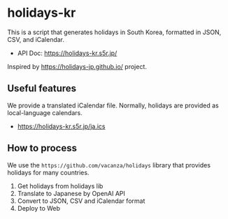 # holidays-kr

This is a script that generates holidays in South Korea, formatted in JSON, CSV, and iCalendar.

- API Doc: https://holidays-kr.s5r.jp/

Inspired by https://holidays-jp.github.io/ project.

## Useful features

We provide a translated iCalendar file. Normally, holidays are provided as local-language calendars.

- https://holidays-kr.s5r.jp/ja.ics

## How to process

We use the `https://github.com/vacanza/holidays` library that provides holidays for many countries.

1. Get holidays from holidays lib
2. Translate to Japanese by OpenAI API
3. Convert to JSON, CSV and iCalendar format
4. Deploy to Web
